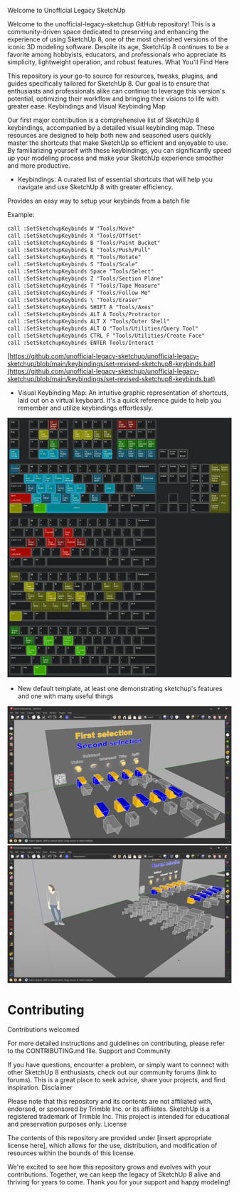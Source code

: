 Welcome to Unofficial Legacy SketchUp

Welcome to the unofficial-legacy-sketchup GitHub repository! This is a community-driven space dedicated to preserving and enhancing the experience of using SketchUp 8, one of the most cherished versions of the iconic 3D modeling software. Despite its age, SketchUp 8 continues to be a favorite among hobbyists, educators, and professionals who appreciate its simplicity, lightweight operation, and robust features.
What You'll Find Here

This repository is your go-to source for resources, tweaks, plugins, and guides specifically tailored for SketchUp 8. Our goal is to ensure that enthusiasts and professionals alike can continue to leverage this version's potential, optimizing their workflow and bringing their visions to life with greater ease.
Keybindings and Visual Keybinding Map

Our first major contribution is a comprehensive list of SketchUp 8 keybindings, accompanied by a detailed visual keybinding map. These resources are designed to help both new and seasoned users quickly master the shortcuts that make SketchUp so efficient and enjoyable to use. By familiarizing yourself with these keybindings, you can significantly speed up your modeling process and make your SketchUp experience smoother and more productive.

   - Keybindings: A curated list of essential shortcuts that will help you navigate and use SketchUp 8 with greater efficiency.

Provides an easy way to setup your keybinds from a batch file

Example:

    call :SetSketchupKeybinds W "Tools/Move"
    call :SetSketchupKeybinds X "Tools/Offset" 
    call :SetSketchupKeybinds B "Tools/Paint Bucket"
    call :SetSketchupKeybinds E "Tools/Push/Pull"
    call :SetSketchupKeybinds R "Tools/Rotate"
    call :SetSketchupKeybinds S "Tools/Scale"
    call :SetSketchupKeybinds Space "Tools/Select"
    call :SetSketchupKeybinds Z "Tools/Section Plane"
    call :SetSketchupKeybinds T "Tools/Tape Measure"
    call :SetSketchupKeybinds F "Tools/Follow Me"
    call :SetSketchupKeybinds \ "Tools/Eraser"
    call :SetSketchupKeybinds SHIFT A "Tools/Axes"
    call :SetSketchupKeybinds ALT A Tools/Protractor
    call :SetSketchupKeybinds ALT X "Tools/Outer Shell"
    call :SetSketchupKeybinds ALT Q "Tools/Utilities/Query Tool"
    call :SetSketchupKeybinds CTRL F "Tools/Utilities/Create Face"
    call :SetSketchupKeybinds ENTER Tools/Interact

[https://github.com/unofficial-legacy-sketchup/unofficial-legacy-sketchup/blob/main/keybindings/set-revised-sketchup8-keybinds.bat](https://github.com/unofficial-legacy-sketchup/unofficial-legacy-sketchup/blob/main/keybindings/set-revised-sketchup8-keybinds.bat)

   - Visual Keybinding Map: An intuitive graphic representation of shortcuts, laid out on a virtual keyboard. It's a quick reference guide to help you remember and utilize keybindings effortlessly.

![img](https://github.com/unofficial-legacy-sketchup/unofficial-legacy-sketchup/blob/main/visual-keymap/sketchup-full-layout/sketchup-full-layout-dark.png?raw=true)

   - New default template, at least one demonstrating sketchup's features and one with many useful things

![img](https://github.com/unofficial-legacy-sketchup/unofficial-legacy-sketchup/blob/main/templates/tutorial%20template%20shot%202.png)
![img](https://github.com/unofficial-legacy-sketchup/unofficial-legacy-sketchup/blob/main/templates/tutorial%20template%20shot%201.png)

# Contributing

Contributions welcomed

For more detailed instructions and guidelines on contributing, please refer to the CONTRIBUTING.md file.
Support and Community

If you have questions, encounter a problem, or simply want to connect with other SketchUp 8 enthusiasts, check out our community forums (link to forums). This is a great place to seek advice, share your projects, and find inspiration.
Disclaimer

Please note that this repository and its contents are not affiliated with, endorsed, or sponsored by Trimble Inc. or its affiliates. SketchUp is a registered trademark of Trimble Inc. This project is intended for educational and preservation purposes only.
License

The contents of this repository are provided under [insert appropriate license here], which allows for the use, distribution, and modification of resources within the bounds of this license.

We're excited to see how this repository grows and evolves with your contributions. Together, we can keep the legacy of SketchUp 8 alive and thriving for years to come. Thank you for your support and happy modeling!
